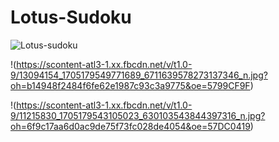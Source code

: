 # Lotus-Sudoku

![Lotus-sudoku](https://scontent-atl3-1.xx.fbcdn.net/t31.0-8/q87/s2048x2048/13063258_1705183119771332_7544352781941827028_o.jpg)

!(https://scontent-atl3-1.xx.fbcdn.net/v/t1.0-9/13094154_1705179549771689_6711639578273137346_n.jpg?oh=b14948f2484f6fe62e1987c93c3a9775&oe=5799CF9F)

!(https://scontent-atl3-1.xx.fbcdn.net/v/t1.0-9/11215830_1705179543105023_630103543844397316_n.jpg?oh=6f9c17aa6d0ac9de75f73fc028de4054&oe=57DC0419)
